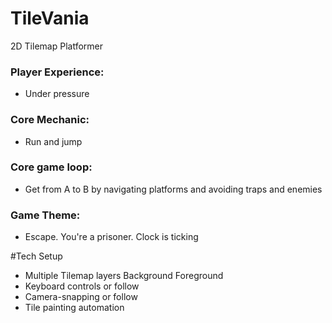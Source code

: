 # TileVania
2D Tilemap Platformer

### Player Experience:
- Under pressure

### Core Mechanic:
- Run and jump

### Core game loop:
- Get from A to B by navigating platforms and
  avoiding traps and enemies

### Game Theme:
- Escape. You're a prisoner. Clock is ticking

#Tech Setup
- Multiple Tilemap layers
  Background
  Foreground
- Keyboard controls or follow
- Camera-snapping or follow
- Tile painting automation

